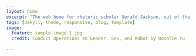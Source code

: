 ```yaml
---
layout: home
excerpt: "The web home for rhetoric scholar Gerald Jackson, out of the University of South Carolina."
tags: [Jekyll, theme, responsive, blog, template]
image:
  feature: sample-image-1.jpg
  credit: Conduct Operations on Gender, Sex, and Robot by Rosalie Yu 
  
---
```


